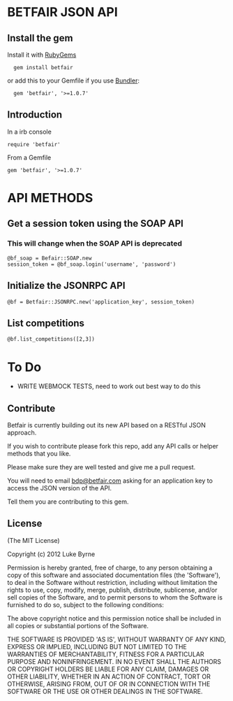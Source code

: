 # BETFAIR JSON API #


## Install the gem ##

Install it with [RubyGems](http://rubygems.org/gems/betfair)

      gem install betfair

or add this to your Gemfile if you use [Bundler](http://gembundler.com/):

      gem 'betfair', '>=1.0.7'

## Introduction
In a irb console

    require 'betfair'

From a Gemfile

    gem 'betfair', '>=1.0.7'

# API METHODS #

## Get a session token using the SOAP API ##
### This will change when the SOAP API is deprecated
    @bf_soap = Befair::SOAP.new
    session_token = @bf_soap.login('username', 'password')

## Initialize the JSONRPC API ##

    @bf = Betfair::JSONRPC.new('application_key', session_token)

## List competitions ##

    @bf.list_competitions([2,3])


# To Do #
* WRITE WEBMOCK TESTS, need to work out best way to do this

## Contribute ##
Betfair is currently building out its new API based on a RESTful JSON approach.

If you wish to contribute please fork this repo, add any API calls or helper methods that you like.

Please make sure they are well tested and give me a pull request.

You will need to email bdp@betfair.com asking for an application key to access the JSON version of the API.

Tell them you are contributing to this gem.

## License ##
(The MIT License)

Copyright (c) 2012 Luke Byrne

Permission is hereby granted, free of charge, to any person obtaining
a copy of this software and associated documentation files (the
'Software'), to deal in the Software without restriction, including
without limitation the rights to use, copy, modify, merge, publish,
distribute, sublicense, and/or sell copies of the Software, and to
permit persons to whom the Software is furnished to do so, subject to
the following conditions:

The above copyright notice and this permission notice shall be
included in all copies or substantial portions of the Software.

THE SOFTWARE IS PROVIDED 'AS IS', WITHOUT WARRANTY OF ANY KIND,
EXPRESS OR IMPLIED, INCLUDING BUT NOT LIMITED TO THE WARRANTIES OF
MERCHANTABILITY, FITNESS FOR A PARTICULAR PURPOSE AND
NONINFRINGEMENT. IN NO EVENT SHALL THE AUTHORS OR COPYRIGHT HOLDERS BE
LIABLE FOR ANY CLAIM, DAMAGES OR OTHER LIABILITY, WHETHER IN AN ACTION
OF CONTRACT, TORT OR OTHERWISE, ARISING FROM, OUT OF OR IN CONNECTION
WITH THE SOFTWARE OR THE USE OR OTHER DEALINGS IN THE SOFTWARE.
